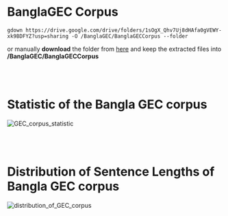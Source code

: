# BanglaGEC Corpus

```
gdown https://drive.google.com/drive/folders/1sOgX_Qhv7Uj8dHAfa0gVEWY-xk9BDFYZ?usp=sharing -O /BanglaGEC/BanglaGECCorpus --folder
```
<p>
or manually <b>download</b> the folder from <a href="https://drive.google.com/drive/folders/1sOgX_Qhv7Uj8dHAfa0gVEWY-xk9BDFYZ?usp=sharing" target="_blank">here</a> and keep the extracted files into <b>/BanglaGEC/BanglaGECCorpus</b>
</p>


<br><br>


# Statistic of the Bangla GEC corpus
![GEC_corpus_statistic](https://github.com/mehedihasanbijoy/BanglaGEC/assets/58245357/4d1c863d-7e80-4187-8e39-9cb1317e0988)


<br><br>


# Distribution of Sentence Lengths of Bangla GEC corpus
![distribution_of_GEC_corpus](https://github.com/mehedihasanbijoy/BanglaGEC/assets/58245357/7b990343-1b26-460c-a221-0332fdba51fa)


